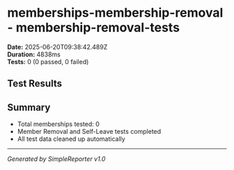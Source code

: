 # memberships-membership-removal - membership-removal-tests

**Date:** 2025-06-20T09:38:42.489Z  
**Duration:** 4838ms  
**Tests:** 0 (0 passed, 0 failed)

## Test Results



## Summary

- Total memberships tested: 0
- Member Removal and Self-Leave tests completed
- All test data cleaned up automatically

---
*Generated by SimpleReporter v1.0*
